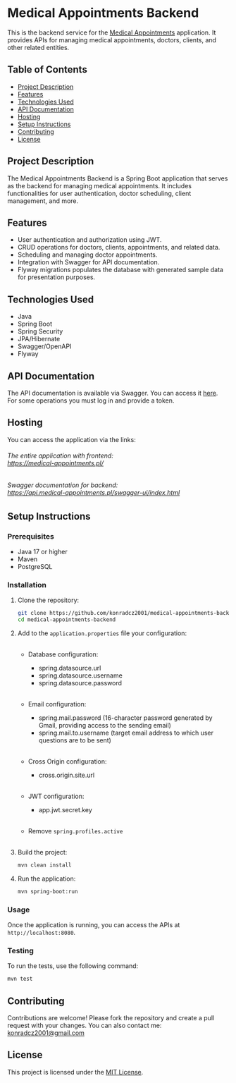 # Medical Appointments Backend

This is the backend service for the [Medical Appointments](https://medical-appointments.pl) application. It provides APIs for managing medical appointments, doctors, clients, and other related entities.

## Table of Contents

- [Project Description](#project-description)
- [Features](#features)
- [Technologies Used](#technologies-used)
- [API Documentation](#api-documentation)
- [Hosting](#hosting)
- [Setup Instructions](#setup-instructions)
- [Contributing](#contributing)
- [License](#license)

## Project Description

The Medical Appointments Backend is a Spring Boot application that serves as the backend for managing medical appointments. It includes functionalities for user authentication, doctor scheduling, client management, and more.

## Features

- User authentication and authorization using JWT.
- CRUD operations for doctors, clients, appointments, and related data.
- Scheduling and managing doctor appointments.
- Integration with Swagger for API documentation.
- Flyway migrations populates the database with generated sample data for presentation purposes.

## Technologies Used

- Java
- Spring Boot
- Spring Security
- JPA/Hibernate
- Swagger/OpenAPI
- Flyway

## API Documentation

The API documentation is available via Swagger. You can access it [here](https://api.medical-appointments.pl/swagger-ui/index.html).
<br>For some operations you must log in and provide a token.

## Hosting
You can access the application via the links:
###### The entire application with frontend:<br> https://medical-appointments.pl/
###### Swagger documentation for backend:<br> https://api.medical-appointments.pl/swagger-ui/index.html


## Setup Instructions

### Prerequisites

- Java 17 or higher
- Maven
- PostgreSQL

### Installation

1. Clone the repository:
    ```bash
    git clone https://github.com/konradcz2001/medical-appointments-backend.git
    cd medical-appointments-backend
    ```

2. Add to the `application.properties` file your configuration:<br><br>
    - Database configuration:
      - spring.datasource.url
      - spring.datasource.username
      - spring.datasource.password<br><br>
      
    - Email configuration:
       - spring.mail.password (16-character password generated by Gmail, providing access to the sending email)
       - spring.mail.to.username (target email address to which user questions are to be sent)<br><br>
   
    - Cross Origin configuration:
       - cross.origin.site.url<br><br>

   - JWT configuration:
      - app.jwt.secret.key<br><br>
     
   - Remove `spring.profiles.active`<br><br>

3. Build the project:
    ```bash
    mvn clean install
    ```

4. Run the application:
    ```bash
    mvn spring-boot:run
    ```

### Usage

Once the application is running, you can access the APIs at `http://localhost:8080`.

### Testing

To run the tests, use the following command:
```bash
mvn test
```

## Contributing
Contributions are welcome! Please fork the repository and create a pull request with your changes. You can also contact me: konradcz2001@gmail.com

## License
This project is licensed under the [MIT License](LICENSE).<br><br>


